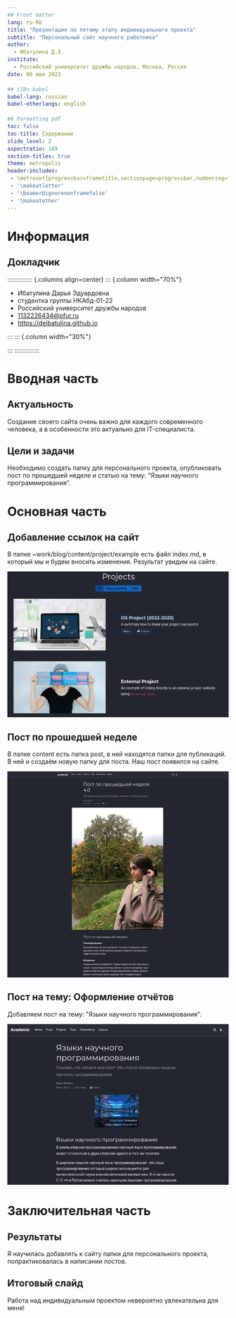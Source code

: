 ```yaml
---
## Front matter
lang: ru-RU
title: "Презентация по пятому этапу индивидуального проекта"
subtitle: "Персональный сайт научного работника"
author:
  - Ибатулина Д.Э.
institute:
  - Российский университет дружбы народов, Москва, Россия
date: 06 мая 2023

## i18n babel
babel-lang: russian
babel-otherlangs: english

## Formatting pdf
toc: false
toc-title: Содержание
slide_level: 2
aspectratio: 169
section-titles: true
theme: metropolis
header-includes:
 - \metroset{progressbar=frametitle,sectionpage=progressbar,numbering=fraction}
 - '\makeatletter'
 - '\beamer@ignorenonframefalse'
 - '\makeatother'
---
```


# Информация

## Докладчик

:::::::::::::: {.columns align=center}
::: {.column width="70%"}

  * Ибатулина Дарья Эдуардовна
  * студентка группы НКАбд-01-22
  * Российский университет дружбы народов
  * [1132226434@pfur.ru](mailto:1132226434@pfur.ru)
  * <https://deibatulina.github.io>

:::
::: {.column width="30%"}


:::
::::::::::::::

# Вводная часть

## Актуальность

  Создание своего сайта очень важно для каждого современного человека, а в особенности это актуально для IT-специалиста.

## Цели и задачи

  Необходимо создать папку для персонального проекта, опубликовать пост по прошедшей неделе и статью на тему: "Языки научного программирования".

# Основная часть

## Добавление ссылок на сайт

  В папке ~work/blog/content/project/example есть файл index.md, в который мы и будем вносить изменения. Результат увидим на сайте.
  
![](image/1.png)

## Пост по прошедшей неделе

  В папке content есть папка post, в ней находятся папки для публикаций. В ней и создаём новую папку для поста. Наш пост появился на сайте.
  
![](image/2.png)

## Пост на тему: Оформление отчётов

  Добавляем пост на тему: "Языки научного программирования".
  
![](image/3.png)

# Заключительная часть

## Результаты

  Я научилась добавлять к сайту папки для персонального проекта, попрактиковалась в написании постов.

## Итоговый слайд

  Работа над индивидуальным проектом невероятно увлекательна для меня!

